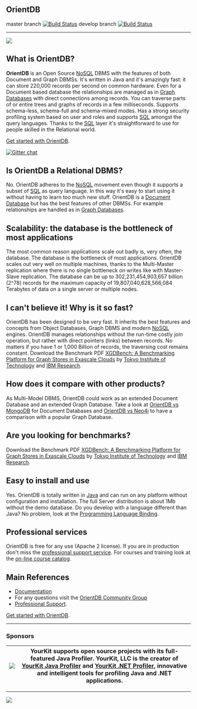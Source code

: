 ## OrientDB

master branch [![Build Status](http://helios.orientdb.com/buildStatus/icon?job=orientdb-master-ci)](http://helios.orientdb.com/job/orientdb-master-ci/) develop branch [![Build Status](http://helios.orientdb.com/buildStatus/icon?job=orientdb-develop)](http://helios.orientdb.com/job/orientdb-develop/)

------

<img src="http://orientdb.com/orientdb-studio_800px.png">

## What is OrientDB?

**OrientDB** is an Open Source [NoSQL](http://en.wikipedia.org/wiki/NoSQL) DBMS with the features of both Document and Graph DBMSs. It's written in Java and it's amazingly fast: it can store 220,000 records per second on common hardware. Even for a Document based database the relationships are managed as in [Graph Databases](http://en.wikipedia.org/wiki/Graph_database) with direct connections among records. You can traverse parts of or entire trees and graphs of records in a few milliseconds. Supports schema-less, schema-full and schema-mixed modes. Has a strong security profiling system based on user and roles and supports [SQL](http://orientdb.com/docs/last/SQL.html) amongst the query languages. Thanks to the [SQL](http://orientdb.com/docs/last/SQL.html) layer it's straightforward to use for people skilled in the Relational world.

[Get started with OrientDB](http://orientdb.com/getting-started/).

[![Gitter chat](https://badges.gitter.im/orientechnologies/orientdb.png)](https://gitter.im/orientechnologies/orientdb)


## Is OrientDB a Relational DBMS?

No. OrientDB adheres to the [NoSQL](http://en.wikipedia.org/wiki/NoSQL) movement even though it supports a subset of [SQL](http://orientdb.com/docs/last/SQL.html) as query language. In this way it's easy to start using it without having to learn too much new stuff. OrientDB is a [Document Database](http://en.wikipedia.org/wiki/Document-oriented_database) but has the best features of other DBMSs. For example relationships are handled as in [Graph Databases](http://en.wikipedia.org/wiki/Graph_database).

## Scalability: the database is the bottleneck of most applications

The most common reason applications scale out badly is, very often, the database. The database is the bottleneck of most applications. OrientDB scales out very well on multiple machines, thanks to the Multi-Master replication where there is no single bottleneck on writes like with Master-Slave replication. The database can be up to 302,231,454,903,657 billion (2^78) records for the maximum capacity of 19,807,040,628,566,084 Terabytes of data on a single server or multiple nodes.

## I can't believe it! Why is it so fast?

OrientDB has been designed to be very fast. It inherits the best features and concepts from Object Databases, Graph DBMS and modern [NoSQL](http://en.wikipedia.org/wiki/NoSQL) engines. OrientDB manages relationships without the run-time costly join operation, but rather with direct pointers (links) between records. No matters if you have 1 or 1,000 Billion of records, the traversing cost remains constant. Download the Benchmark PDF <a href="https://docs.google.com/viewer?a=v&pid=sites&srcid=ZGVmYXVsdGRvbWFpbnx0b2t5b3RlY2hzdXp1bXVyYWxhYmVuZ3xneDoyMGRiOGFlM2Y2OGY5Mzhj">XGDBench: A Benchmarking Platform for Graph Stores in Exascale Clouds</a> by <a href="http://www.cs.titech.ac.jp/cs-home-e.html">Tokyo Institute of Technology</a> and <a href="http://www.research.ibm.com/labs/tokyo/">IBM Research</a>.

## How does it compare with other products?

As Multi-Model DBMS, OrientDB could work as an extended Document Database and an extended Graph Database. Take a look at [OrientDB vs MongoDB](http://orientdb.com/orientdb-vs-mongodb/) for Document Databases and [OrientDB vs Neo4j](http://orientdb.com/orientdb-vs-neo4j/) to have a comparison with a popular Graph Database.

## Are you looking for benchmarks?

Download the Benchmark PDF <a href="https://docs.google.com/viewer?a=v&pid=sites&srcid=ZGVmYXVsdGRvbWFpbnx0b2t5b3RlY2hzdXp1bXVyYWxhYmVuZ3xneDoyMGRiOGFlM2Y2OGY5Mzhj">XGDBench: A Benchmarking Platform for Graph Stores in Exascale Clouds</a> by <a href="http://www.cs.titech.ac.jp/cs-home-e.html">Tokyo Institute of Technology</a> and <a href="http://www.research.ibm.com/labs/tokyo/">IBM Research</a>.

## Easy to install and use

Yes. OrientDB is totally written in [Java](http://en.wikipedia.org/wiki/Java_%28programming_language%29) and can run on any platform without configuration and installation. The full Server distribution is about 1Mb without the demo database. Do you develop with a language different than Java? No problem, look at the [Programming Language Binding](http://orientdb.com/docs/last/Programming-Language-Bindings.html).

## Professional services

OrientDB is free for any use (Apache 2 license). If you are in production don't miss the [professional support service](http://orientdb.com/support/). For courses and training look at the [on-line course catalog](http://orientdb.com/training/).

## Main References
- [Documentation](http://orientdb.com/docs/last/)
- For any questions visit the [OrientDB Community Group](http://orientdb.com/active-user-community/)
- [Professional Support](orientdb.com/support/).

[Get started with OrientDB](http://orientdb.com/getting-started/).

--------
### Sponsors

|[![](https://www.yourkit.com/images/yklogo.png)](https://www.yourkit.com/.net/profiler/index.jsp)|YourKit supports open source projects with its full-featured Java Profiler. YourKit, LLC is the creator of <a href="https://www.yourkit.com/java/profiler/index.jsp">YourKit Java Profiler</a> and <a href="https://www.yourkit.com/.net/profiler/index.jsp">YourKit .NET Profiler</a>, innovative and intelligent tools for profiling Java and .NET applications.|
|---|---|

--------

[![](http://www.softpedia.com/_img/softpedia_100_free.png)](http://mac.softpedia.com/get/Developer-Tools/Orient.shtml)

<script>
  (function(i,s,o,g,r,a,m){i['GoogleAnalyticsObject']=r;i[r]=i[r]||function(){
  (i[r].q=i[r].q||[]).push(arguments)},i[r].l=1*new Date();a=s.createElement(o),
  m=s.getElementsByTagName(o)[0];a.async=1;a.src=g;m.parentNode.insertBefore(a,m)
  })(window,document,'script','//www.google-analytics.com/analytics.js','ga');

  ga('create', 'UA-28543690-2', 'orientdb.com');
  ga('send', 'pageview');

</script>
